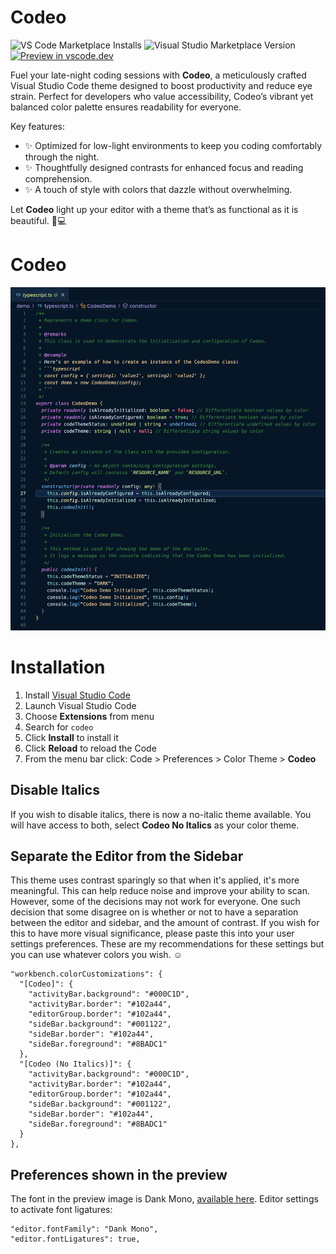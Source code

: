 # Codeo 

![VS Code Marketplace Installs](https://img.shields.io/visual-studio-marketplace/i/JithinVijayan.codeo)
![Visual Studio Marketplace Version](https://img.shields.io/visual-studio-marketplace/v/JithinVijayan.codeo)
[![Preview in vscode.dev](https://img.shields.io/badge/preview%20in-vscode.dev-blue)](https://vscode.dev/theme/JithinVijayan.codeo)


Fuel your late-night coding sessions with **Codeo**, a meticulously crafted Visual Studio Code theme designed to boost productivity and reduce eye strain. Perfect for developers who value accessibility, Codeo’s vibrant yet balanced color palette ensures readability for everyone.

Key features:
- ✨ Optimized for low-light environments to keep you coding comfortably through the night.
- ✨ Thoughtfully designed contrasts for enhanced focus and reading comprehension.
- ✨ A touch of style with colors that dazzle without overwhelming.

Let **Codeo** light up your editor with a theme that’s as functional as it is beautiful. 🌙💻

# Codeo

![Preview](preview.png)

# Installation

1.  Install [Visual Studio Code](https://code.visualstudio.com/)
2.  Launch Visual Studio Code
3.  Choose **Extensions** from menu
4.  Search for `codeo`
5.  Click **Install** to install it
6.  Click **Reload** to reload the Code
7.  From the menu bar click: Code > Preferences > Color Theme > **Codeo**

## Disable Italics

If you wish to disable italics, there is now a no-italic theme available. You will have access to both, select **Codeo No Italics** as your color theme.

## Separate the Editor from the Sidebar

This theme uses contrast sparingly so that when it's applied, it's more meaningful. This can help reduce noise and improve your ability to scan. However, some of the decisions may not work for everyone. One such decision that some disagree on is whether or not to have a separation between the editor and sidebar, and the amount of contrast. If you wish for this to have more visual significance, please paste this into your user settings preferences. These are my recommendations for these settings but you can use whatever colors you wish. ☺️

```
"workbench.colorCustomizations": {
  "[Codeo]": {
    "activityBar.background": "#000C1D",
    "activityBar.border": "#102a44",
    "editorGroup.border": "#102a44",
    "sideBar.background": "#001122",
    "sideBar.border": "#102a44",
    "sideBar.foreground": "#8BADC1"
  },
  "[Codeo (No Italics)]": {
    "activityBar.background": "#000C1D",
    "activityBar.border": "#102a44",
    "editorGroup.border": "#102a44",
    "sideBar.background": "#001122",
    "sideBar.border": "#102a44",
    "sideBar.foreground": "#8BADC1"
  }
},
```

## Preferences shown in the preview

The font in the preview image is Dank Mono, [available here](https://philpl.gumroad.com/l/dank-mono). Editor settings to activate font ligatures:

```
"editor.fontFamily": "Dank Mono",
"editor.fontLigatures": true,
```
